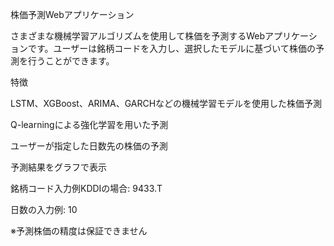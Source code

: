 株価予測Webアプリケーション

さまざまな機械学習アルゴリズムを使用して株価を予測するWebアプリケーションです。ユーザーは銘柄コードを入力し、選択したモデルに基づいて株価の予測を行うことができます。

特徴

LSTM、XGBoost、ARIMA、GARCHなどの機械学習モデルを使用した株価予測

Q-learningによる強化学習を用いた予測

ユーザーが指定した日数先の株価の予測

予測結果をグラフで表示

銘柄コード入力例KDDIの場合:  9433.T

日数の入力例:              10



※予測株価の精度は保証できません
